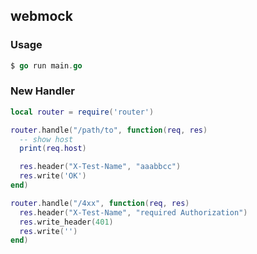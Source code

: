 webmock
---


### Usage

```go
$ go run main.go
```

### New Handler

```lua
local router = require('router')

router.handle("/path/to", function(req, res)
  -- show host
  print(req.host)

  res.header("X-Test-Name", "aaabbcc")
  res.write('OK')
end)

router.handle("/4xx", function(req, res)
  res.header("X-Test-Name", "required Authorization")
  res.write_header(401)
  res.write('')
end)
```
